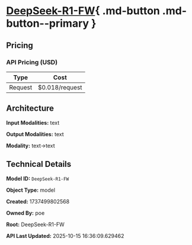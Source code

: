 # [DeepSeek-R1-FW](https://poe.com/DeepSeek-R1-FW){ .md-button .md-button--primary }

## Pricing

### API Pricing (USD)

| Type | Cost |
|------|------|
| Request | $0.018/request |

## Architecture

**Input Modalities:** text

**Output Modalities:** text

**Modality:** text->text


## Technical Details

**Model ID:** `DeepSeek-R1-FW`

**Object Type:** model

**Created:** 1737499802568

**Owned By:** poe

**Root:** DeepSeek-R1-FW

**API Last Updated:** 2025-10-15 16:36:09.629462
